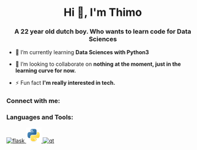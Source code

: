 <h1 align="center">Hi 👋, I'm Thimo</h1>
<h3 align="center">A 22 year old dutch boy. Who wants to learn code for Data Sciences</h3>

- 🌱 I’m currently learning **Data Sciences with Python3**

- 👯 I’m looking to collaborate on **nothing at the moment, just in the learning curve for now.**

- ⚡ Fun fact **I'm really interested in tech.**

<h3 align="left">Connect with me:</h3>
<p align="left">
</p>

<h3 align="left">Languages and Tools:</h3>
<p align="left"> <a href="https://flask.palletsprojects.com/" target="_blank" rel="noreferrer"> <img src="https://www.vectorlogo.zone/logos/pocoo_flask/pocoo_flask-icon.svg" alt="flask" width="40" height="40"/> </a> <a href="https://www.python.org" target="_blank" rel="noreferrer"> <img src="https://raw.githubusercontent.com/devicons/devicon/master/icons/python/python-original.svg" alt="python" width="40" height="40"/> </a> <a href="https://www.qt.io/" target="_blank" rel="noreferrer"> <img src="https://upload.wikimedia.org/wikipedia/commons/0/0b/Qt_logo_2016.svg" alt="qt" width="40" height="40"/> </a> </p>
